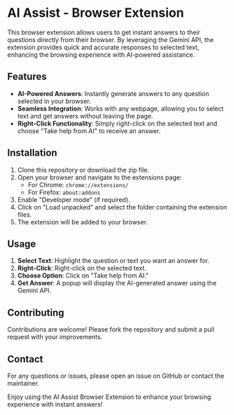 # AI Assist - Browser Extension

This browser extension allows users to get instant answers to their questions directly from their browser. By leveraging the Gemini API, the extension provides quick and accurate responses to selected text, enhancing the browsing experience with AI-powered assistance.

## Features

- **AI-Powered Answers**: Instantly generate answers to any question selected in your browser.
- **Seamless Integration**: Works with any webpage, allowing you to select text and get answers without leaving the page.
- **Right-Click Functionality**: Simply right-click on the selected text and choose "Take help from AI" to receive an answer.

## Installation

1. Clone this repository or download the zip file.
2. Open your browser and navigate to the extensions page:
   - For Chrome: `chrome://extensions/`
   - For Firefox: `about:addons`
3. Enable "Developer mode" (if required).
4. Click on "Load unpacked" and select the folder containing the extension files.
5. The extension will be added to your browser.

## Usage

1. **Select Text**: Highlight the question or text you want an answer for.
2. **Right-Click**: Right-click on the selected text.
3. **Choose Option**: Click on "Take help from AI."
4. **Get Answer**: A popup will display the AI-generated answer using the Gemini API.

## Contributing

Contributions are welcome! Please fork the repository and submit a pull request with your improvements.

## Contact

For any questions or issues, please open an issue on GitHub or contact the maintainer.


Enjoy using the AI Assist Browser Extension to enhance your browsing experience with instant answers!
